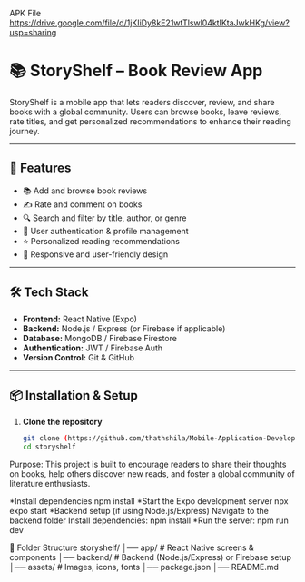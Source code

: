 APK File
https://drive.google.com/file/d/1jKIiDy8kE21wtTlswl04ktIKtaJwkHKg/view?usp=sharing

# 📚 StoryShelf – Book Review App

StoryShelf is a mobile app that lets readers discover, review, and share books with a global community. Users can browse books, leave reviews, rate titles, and get personalized recommendations to enhance their reading journey.  

---

## 🚀 Features
- 📚 Add and browse book reviews  
- ✍️ Rate and comment on books  
- 🔍 Search and filter by title, author, or genre  
- 👤 User authentication & profile management  
- ⭐ Personalized reading recommendations  
- 📱 Responsive and user-friendly design  

---

## 🛠️ Tech Stack
- **Frontend:** React Native (Expo)  
- **Backend:** Node.js / Express (or Firebase if applicable)  
- **Database:** MongoDB / Firebase Firestore  
- **Authentication:** JWT / Firebase Auth  
- **Version Control:** Git & GitHub  

---

## 📦 Installation & Setup

1. **Clone the repository**
   ```bash
   git clone (https://github.com/thathshila/Mobile-Application-Development.git)
   cd storyshelf


Purpose:
This project is built to encourage readers to share their thoughts on books, help others discover new reads, and foster a global community of literature enthusiasts.

*Install dependencies
npm install
*Start the Expo development server
npx expo start
*Backend setup (if using Node.js/Express)
Navigate to the backend folder
Install dependencies:
npm install
*Run the server:
npm run dev

📂 Folder Structure
storyshelf/
│── app/               # React Native screens & components
│── backend/           # Backend (Node.js/Express) or Firebase setup
│── assets/            # Images, icons, fonts
│── package.json
│── README.md
